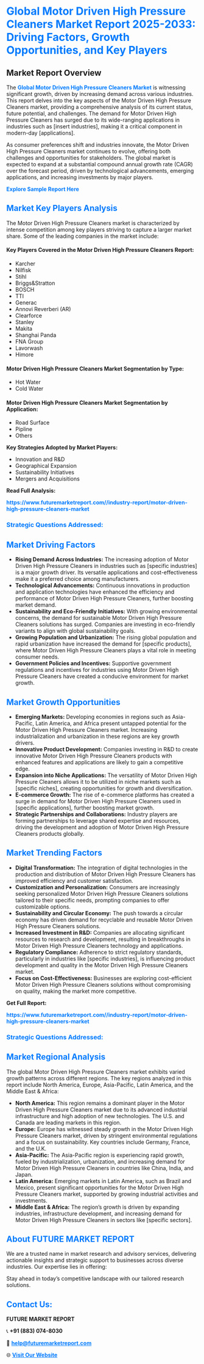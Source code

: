 <h1 style="color: #007BFF;">Global Motor Driven High Pressure Cleaners Market Report 2025-2033: Driving Factors, Growth Opportunities, and Key Players</h1>

<section id="overview">
<h2>Market Report Overview</h2>
<p>The <a href="https://www.futuremarketreport.com//industry-report/motor-driven-high-pressure-cleaners-market" style="color: #007BFF; text-decoration: none;"><strong>Global Motor Driven High Pressure Cleaners Market</strong></a> is witnessing significant growth, driven by increasing demand across various industries. This report delves into the key aspects of the Motor Driven High Pressure Cleaners market, providing a comprehensive analysis of its current status, future potential, and challenges. The demand for Motor Driven High Pressure Cleaners has surged due to its wide-ranging applications in industries such as [insert industries], making it a critical component in modern-day [applications].</p>
<p>As consumer preferences shift and industries innovate, the Motor Driven High Pressure Cleaners market continues to evolve, offering both challenges and opportunities for stakeholders. The global market is expected to expand at a substantial compound annual growth rate (CAGR) over the forecast period, driven by technological advancements, emerging applications, and increasing investments by major players.</p>
</section>

<section id="overview">
<p><a href="https://www.futuremarketreport.com//request-sample/reportId=86356" style="color: #007BFF; text-decoration: none;"><strong>Explore Sample Report Here</strong></a></p>
</section>

<section id="key-players">
<h2 style="color: #007BFF;">Market Key Players Analysis</h2>
<p>The Motor Driven High Pressure Cleaners market is characterized by intense competition among key players striving to capture a larger market share. Some of the leading companies in the market include:</p>
<h4>Key Players Covered in the Motor Driven High Pressure Cleaners Report:</h4>
<ul><li>Karcher</li><li>Nilfisk</li><li>Stihl</li><li>Briggs&amp;Stratton</li><li>BOSCH</li><li>TTI</li><li>Generac</li><li>Annovi Reverberi (AR)</li><li>Clearforce</li><li>Stanley</li><li>Makita</li><li>Shanghai Panda</li><li>FNA Group</li><li>Lavorwash</li><li>Himore</li></ul>
<h4>Motor Driven High Pressure Cleaners Market Segmentation by Type:</h4>
<ul><li>Hot Water</li><li>Cold Water</li></ul>

<h4>Motor Driven High Pressure Cleaners Market Segmentation by Application:</h4>
<ul><li>Road Surface</li><li>Pipline</li><li>Others</li></ul>
<p><strong>Key Strategies Adopted by Market Players:</strong></p>
<ul>
<li>Innovation and R&D</li>
<li>Geographical Expansion</li>
<li>Sustainability Initiatives</li>
<li>Mergers and Acquisitions</li>
</ul>
</section>

<section>
<p><strong>Read Full Analysis: </strong></p><a href="https://www.futuremarketreport.com//industry-report/motor-driven-high-pressure-cleaners-market" style="color: #007BFF; text-decoration: none;"><strong>https://www.futuremarketreport.com//industry-report/motor-driven-high-pressure-cleaners-market</strong></a>
<h3 style="color: #007BFF;">Strategic Questions Addressed:</h3>
</section>

<section id="driving-factors">
<h2 style="color: #007BFF;">Market Driving Factors</h2>
<ul>
<li><strong>Rising Demand Across Industries:</strong> The increasing adoption of Motor Driven High Pressure Cleaners in industries such as [specific industries] is a major growth driver. Its versatile applications and cost-effectiveness make it a preferred choice among manufacturers.</li>
<li><strong>Technological Advancements:</strong> Continuous innovations in production and application technologies have enhanced the efficiency and performance of Motor Driven High Pressure Cleaners, further boosting market demand.</li>
<li><strong>Sustainability and Eco-Friendly Initiatives:</strong> With growing environmental concerns, the demand for sustainable Motor Driven High Pressure Cleaners solutions has surged. Companies are investing in eco-friendly variants to align with global sustainability goals.</li>
<li><strong>Growing Population and Urbanization:</strong> The rising global population and rapid urbanization have increased the demand for [specific products], where Motor Driven High Pressure Cleaners plays a vital role in meeting consumer needs.</li>
<li><strong>Government Policies and Incentives:</strong> Supportive government regulations and incentives for industries using Motor Driven High Pressure Cleaners have created a conducive environment for market growth.</li>
</ul>
</section>

<section id="growth-opportunities">
<h2 style="color: #007BFF;">Market Growth Opportunities</h2>
<ul>
<li><strong>Emerging Markets:</strong> Developing economies in regions such as Asia-Pacific, Latin America, and Africa present untapped potential for the Motor Driven High Pressure Cleaners market. Increasing industrialization and urbanization in these regions are key growth drivers.</li>
<li><strong>Innovative Product Development:</strong> Companies investing in R&D to create innovative Motor Driven High Pressure Cleaners products with enhanced features and applications are likely to gain a competitive edge.</li>
<li><strong>Expansion into Niche Applications:</strong> The versatility of Motor Driven High Pressure Cleaners allows it to be utilized in niche markets such as [specific niches], creating opportunities for growth and diversification.</li>
<li><strong>E-commerce Growth:</strong> The rise of e-commerce platforms has created a surge in demand for Motor Driven High Pressure Cleaners used in [specific applications], further boosting market growth.</li>
<li><strong>Strategic Partnerships and Collaborations:</strong> Industry players are forming partnerships to leverage shared expertise and resources, driving the development and adoption of Motor Driven High Pressure Cleaners products globally.</li>
</ul>
</section>

<section id="trending-factors">
<h2 style="color: #007BFF;">Market Trending Factors</h2>
<ul>
<li><strong>Digital Transformation:</strong> The integration of digital technologies in the production and distribution of Motor Driven High Pressure Cleaners has improved efficiency and customer satisfaction.</li>
<li><strong>Customization and Personalization:</strong> Consumers are increasingly seeking personalized Motor Driven High Pressure Cleaners solutions tailored to their specific needs, prompting companies to offer customizable options.</li>
<li><strong>Sustainability and Circular Economy:</strong> The push towards a circular economy has driven demand for recyclable and reusable Motor Driven High Pressure Cleaners solutions.</li>
<li><strong>Increased Investment in R&D:</strong> Companies are allocating significant resources to research and development, resulting in breakthroughs in Motor Driven High Pressure Cleaners technology and applications.</li>
<li><strong>Regulatory Compliance:</strong> Adherence to strict regulatory standards, particularly in industries like [specific industries], is influencing product development and quality in the Motor Driven High Pressure Cleaners market.</li>
<li><strong>Focus on Cost-Effectiveness:</strong> Businesses are exploring cost-efficient Motor Driven High Pressure Cleaners solutions without compromising on quality, making the market more competitive.</li>
</ul>
</section>

<section>
<p><strong>Get Full Report: </strong></p><a href="https://www.futuremarketreport.com//industry-report/motor-driven-high-pressure-cleaners-market" style="color: #007BFF; text-decoration: none;"><strong>https://www.futuremarketreport.com//industry-report/motor-driven-high-pressure-cleaners-market</strong></a>
<h3 style="color: #007BFF;">Strategic Questions Addressed:</h3>
</section>


<section id="regional-analysis">
<h2 style="color: #007BFF;">Market Regional Analysis</h2>
<p>The global Motor Driven High Pressure Cleaners market exhibits varied growth patterns across different regions. The key regions analyzed in this report include North America, Europe, Asia-Pacific, Latin America, and the Middle East & Africa:</p>
<ul>
<li><strong>North America:</strong> This region remains a dominant player in the Motor Driven High Pressure Cleaners market due to its advanced industrial infrastructure and high adoption of new technologies. The U.S. and Canada are leading markets in this region.</li>
<li><strong>Europe:</strong> Europe has witnessed steady growth in the Motor Driven High Pressure Cleaners market, driven by stringent environmental regulations and a focus on sustainability. Key countries include Germany, France, and the U.K.</li>
<li><strong>Asia-Pacific:</strong> The Asia-Pacific region is experiencing rapid growth, fueled by industrialization, urbanization, and increasing demand for Motor Driven High Pressure Cleaners in countries like China, India, and Japan.</li>
<li><strong>Latin America:</strong> Emerging markets in Latin America, such as Brazil and Mexico, present significant opportunities for the Motor Driven High Pressure Cleaners market, supported by growing industrial activities and investments.</li>
<li><strong>Middle East & Africa:</strong> The region’s growth is driven by expanding industries, infrastructure development, and increasing demand for Motor Driven High Pressure Cleaners in sectors like [specific sectors].</li>
</ul>
</section>

<footer>
<h2 style="color: #007BFF;">About FUTURE MARKET REPORT</h2>
<p>We are a trusted name in market research and advisory services, delivering actionable insights and strategic support to businesses across diverse industries. Our expertise lies in offering:</p>

<p>Stay ahead in today’s competitive landscape with our tailored research solutions.</p>

<h2 style="color: #007BFF;">Contact Us:</h2>
<p><strong>FUTURE MARKET REPORT</strong></p>
<p>📞 <strong>+91 (883) 074-8030</strong></p>
<p>📧 <strong><a href="mailto:help@futuremarketreport.com" style="color: #007BFF;">help@futuremarketreport.com</a></strong></p>
<p>🌐 <strong><a href="https://www.futuremarketreport.com/" style="color: #007BFF;">Visit Our Website</a></strong></p>
</footer>